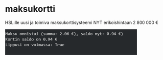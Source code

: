 # maksukortti

HSL:lle uusi ja toimiva maksukorttisysteemi NYT erikoishintaan 2 800 000 €

![alt tag](https://github.com/Satak/maksukortti/blob/master/img/img.PNG)
